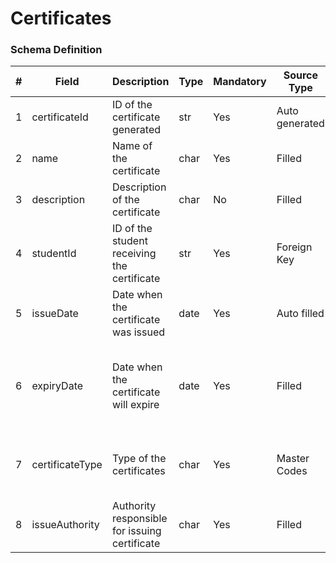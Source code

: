 Certificates
===

### Schema Definition

|**#**|**Field**|**Description**|**Type**|**Mandatory**|**Source Type**|**Source overview**|**Comments**|
|---------|---------|--------|--------|--------|--------|--------|---------------|
|1|certificateId|ID of the certificate generated|str|Yes|Auto generated|-||
|2|name|Name of the certificate|char|Yes|Filled|-||
|3|description|Description of the certificate|char|No|Filled|-||
|4|studentId|ID of the student receiving the certificate|str|Yes|Foreign Key|-||
|5|issueDate|Date when the certificate was issued|date|Yes|Auto filled|-|Link to content|
|6|expiryDate|Date when the certificate will expire|date|Yes|Filled|-|Auto generated based on the type of certificate and the issue date|
|7|certificateType|Type of the certificates|char|Yes|Master Codes|Certificate Type Codes|Will be based on a state certificate directory|
|8|issueAuthority|Authority responsible for issuing certificate|char|Yes|Filled|-||
